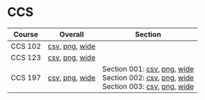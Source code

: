 # CCS

| Course | Overall | Section |
| ------ | ------- | ------- |
| CCS 102 | [csv](https://github.com/UCSD-Historical-Enrollment-Data/2025Winter/blob/main/overall/CCS%20102.csv), [png](https://raw.githubusercontent.com/UCSD-Historical-Enrollment-Data/2025Winter/main/plot_overall/CCS%20102.png), [wide](https://raw.githubusercontent.com/UCSD-Historical-Enrollment-Data/2025Winter/main/plot_overall_wide/CCS%20102.png) |  |
| CCS 123 | [csv](https://github.com/UCSD-Historical-Enrollment-Data/2025Winter/blob/main/overall/CCS%20123.csv), [png](https://raw.githubusercontent.com/UCSD-Historical-Enrollment-Data/2025Winter/main/plot_overall/CCS%20123.png), [wide](https://raw.githubusercontent.com/UCSD-Historical-Enrollment-Data/2025Winter/main/plot_overall_wide/CCS%20123.png) |  |
| CCS 197 | [csv](https://github.com/UCSD-Historical-Enrollment-Data/2025Winter/blob/main/overall/CCS%20197.csv), [png](https://raw.githubusercontent.com/UCSD-Historical-Enrollment-Data/2025Winter/main/plot_overall/CCS%20197.png), [wide](https://raw.githubusercontent.com/UCSD-Historical-Enrollment-Data/2025Winter/main/plot_overall_wide/CCS%20197.png) | Section 001: [csv](https://github.com/UCSD-Historical-Enrollment-Data/2025Winter/blob/main/section/CCS%20197_001.csv), [png](https://raw.githubusercontent.com/UCSD-Historical-Enrollment-Data/2025Winter/main/plot_section/CCS%20197_001.png), [wide](https://raw.githubusercontent.com/UCSD-Historical-Enrollment-Data/2025Winter/main/plot_section_wide/CCS%20197_001.png)<br>Section 002: [csv](https://github.com/UCSD-Historical-Enrollment-Data/2025Winter/blob/main/section/CCS%20197_002.csv), [png](https://raw.githubusercontent.com/UCSD-Historical-Enrollment-Data/2025Winter/main/plot_section/CCS%20197_002.png), [wide](https://raw.githubusercontent.com/UCSD-Historical-Enrollment-Data/2025Winter/main/plot_section_wide/CCS%20197_002.png)<br>Section 003: [csv](https://github.com/UCSD-Historical-Enrollment-Data/2025Winter/blob/main/section/CCS%20197_003.csv), [png](https://raw.githubusercontent.com/UCSD-Historical-Enrollment-Data/2025Winter/main/plot_section/CCS%20197_003.png), [wide](https://raw.githubusercontent.com/UCSD-Historical-Enrollment-Data/2025Winter/main/plot_section_wide/CCS%20197_003.png) |
